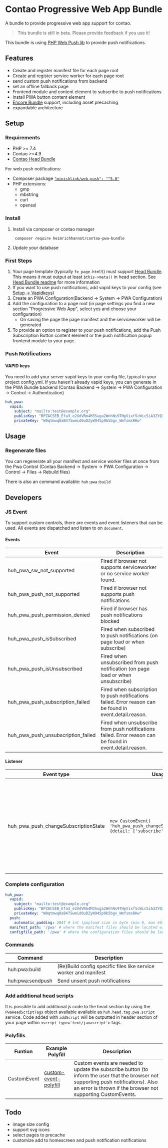 # Contao Progressive Web App Bundle

A bundle to provide progressive web app support for contao.

> This bundle is still in beta. Please provide feedback if you use it!

This bundle is using [PHP Web Push lib](https://github.com/web-push-libs/web-push-php) to provide push notifications. 

## Features

* Create and register manifest file for each page root
* Create and register service worker for each page root
* send custom push notifications from backend
* set an offline fallback page
* Frontend module and content element to subscribe to push notifications
* Install PWA button content element
* [Encore Bundle](https://github.com/heimrichhannot/contao-encore-bundle) support, including asset precaching
* expandable architecture

## Setup

### Requirements

* PHP >= 7.4
* Contao >=4.9 
* [Contao Head Bundle](https://github.com/heimrichhannot/contao-head-bundle)

For web push notifications:
- Composer package [`"minishlink/web-push": "^5.0"`](https://github.com/web-push-libs/web-push-php)
- PHP extensions:
    * gmp
    * mbstring
    * curl
    * openssl


### Install

1. Install via composer or contao manager 

        composer require heimrichhannot/contao-pwa-bundle

2. Update your database


### First Steps
1. Your page template (typically `fe_page.html5`) must support [Head Bundle](https://github.com/heimrichhannot/contao-head-bundle). This means it must output at least `$this->meta()` in head section. See [Head Bundle readme](https://github.com/heimrichhannot/contao-head-bundle/blob/master/README.md) for more information
1. If you want to use push notifications, add vapid keys to your config (see [Setup -> Vapidkeys](#push-notifications))
1. Create an PWA Configuration(Backend -> System -> PWA Configuration)
1. Add the configuration to a page root (in page settings you find a new section "Progressive Web App", select yes and choose your configuration)
    * On saving the page the page manifest and the serviceworker will be generated
1. To provide an option to register to your push notifications, add the Push Subscription Button content element or the push notification popup frontend module to your page.
 
### Push Notifications

#### VAPID keys

You need to add your server vapid keys to your config file, typical in your project config.yml. If you haven't already vapid keys, you can generate in the PWA Bundle backend (Contao Backend -> System -> PWA Configuration -> Control -> Authentication)

```yaml
huh_pwa:
  vapid:
    subject: "mailto:test@example.org"
    publicKey: "BPZACSEB_Efa3_e2XdVRm4M3Suga2WnhNs9THpVixfScWicSiA3ZYQ3zCG4Uez3EnbL3q-O2RomlZtYejva642M"
    privateKey: "W0qtmwq0aB47Swmid0uDZyW945p9b5bgv_WmfsmsRHw"
```

## Usage

### Regenerate files
You can regenerate all your manifest and service worker files at once from the Pwa Control (Contao Backend -> System -> PWA Configuration -> Control -> Files -> Rebuild files)

There is also an command available: `huh:pwa:build`

## Developers

### JS Event

To support custom controls, there are events and event listeners that can be used. All events are dispatched and listen to on `document`. 

#### Events

Event                              | Description
---------------------------------- | --------------------
huh_pwa_sw_not_supported           | Fired if browser not supports serviceworker or no service worker found.
huh_pwa_push_not_supported         | Fired if browser not supports push notifications
huh_pwa_push_permission_denied     | Fired if browser has push notifications blocked
huh_pwa_push_isSubscribed          | Fired when subscribed to push notifications (on page load or when subscribe)
huh_pwa_push_isUnsubscribed        | Fired when unsubscribed from push notification (on page load or when unsubscribe)
huh_pwa_push_subscription_failed   | Fired when subscription to push notifications failed. Error reason can be found in event.detail.reason.
huh_pwa_push_unsubscription_failed | Fired when unsubscribe from push notifications failed. Error reason can be found in event.detail.reason.

#### Listener

Event type | Usage | Description
---------- | ----- | -----------
huh_pwa_push_changeSubscriptionState | `new CustomEvent( 'huh_pwa_push_changeSubscriptionState', {detail: ['subscribe'\|'unsubscribe']} )` | Fire this event when the user interacts with your control to change his subscription state. Use a `CustomEvent` with detail parameter set to subscribe or unsubscrive.

### Complete configuration

```yaml
huh_pwa:
  vapid:
    subject: "mailto:test@example.org"
    publicKey: "BPZACSEB_Efa3_e2XdVRm4M3Suga2WnhNs9THpVixfScWicSiA3ZYQ3zCG4Uez3EnbL3q-O2RomlZtYejva642M"
    privateKey: "W0qtmwq0aB47Swmid0uDZyW945p9b5bgv_WmfsmsRHw"
  push:
    automatic_padding: 2847 # int (payload size in byte (min 0, max 4078)) or boolean (enable/disable)
  manifest_path: '/pwa' # where the manifest files should be located within web folder
  configfile_path: '/pwa' # where the configuration files should be located within web folder
```

### Commands
 
Command          | Description
---------------- | -----------
huh:pwa:build    | (Re)Build config specific files like service worker and manifest
huh:pwa:sendpush | Send unsent push notifications

### Add additional head scripts

It is possible to add additional js code to the head section by using the `PwaHeadScriptTags` object available available as `huh.head.tag.pwa.script` service. Code added with `addScript` will be outputted in header section of your page within `<script type='text/javascript'>` tags.

### Polyfills

Funtion | Example Polyfill | Description
------- | ---------------- | -----------
CustomEvent | [custom-event-polyfill](https://github.com/kumarharsh/custom-event-polyfill) | Custom events are needed to update the subscribe button (to inform the user that the browser not supporting push notifications). Also an error is thrown if the browser not supporting CustomEvents.

## Todo
* image size config
* support svg icons
* select pages to precache
* customize add to homescreen and push notification notifications

